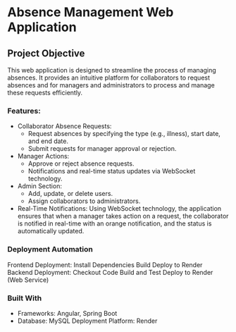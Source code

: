 # Absence Management Web Application
##  Project Objective
This web application is designed to streamline the process of managing absences. It provides an intuitive platform for collaborators to request absences and for managers and administrators to process and manage these requests efficiently.

### Features:
* Collaborator Absence Requests:
    - Request absences by specifying the type (e.g., illness), start date, and end date.
    - Submit requests for manager approval or rejection.
* Manager Actions:
   - Approve or reject absence requests.
   - Notifications and real-time status updates via WebSocket technology.
* Admin Section:
  - Add, update, or delete users.
  - Assign collaborators to administrators.
* Real-Time Notifications:
Using WebSocket technology, the application ensures that when a manager takes action on a request, the collaborator is notified in real-time with an orange notification, and the status is automatically updated.

###  Deployment Automation
Frontend Deployment:
Install Dependencies
Build
Deploy to Render
Backend Deployment:
Checkout Code
Build and Test
Deploy to Render (Web Service)
###  Built With
* Frameworks:    Angular, Spring Boot
* Database:   MySQL
Deployment Platform:  Render
